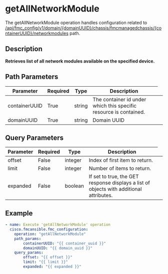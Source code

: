 # getAllNetworkModule

The getAllNetworkModule operation handles configuration related to [/api/fmc_config/v1/domain/{domainUUID}/chassis/fmcmanagedchassis/{containerUUID}/networkmodules](/paths//api/fmc_config/v1/domain/{domain_uuid}/chassis/fmcmanagedchassis/{container_uuid}/networkmodules.md) path.&nbsp;
## Description
**Retrieves list of all network modules available on the specified device.**

## Path Parameters
| Parameter | Required | Type | Description |
| --------- | -------- | ---- | ----------- |
| containerUUID | True | string <td colspan=3> The container id under which this specific resource is contained. |
| domainUUID | True | string <td colspan=3> Domain UUID |

## Query Parameters
| Parameter | Required | Type | Description |
| --------- | -------- | ---- | ----------- |
| offset | False | integer <td colspan=3> Index of first item to return. |
| limit | False | integer <td colspan=3> Number of items to return. |
| expanded | False | boolean <td colspan=3> If set to true, the GET response displays a list of objects with additional attributes. |

## Example
```yaml
- name: Execute 'getAllNetworkModule' operation
  cisco.fmcansible.fmc_configuration:
    operation: "getAllNetworkModule"
    path_params:
        containerUUID: "{{ container_uuid }}"
        domainUUID: "{{ domain_uuid }}"
    query_params:
        offset: "{{ offset }}"
        limit: "{{ limit }}"
        expanded: "{{ expanded }}"

```